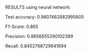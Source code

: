 RESULTS using neural network:

Test accuracy: 0.9607462882995605

F1-Score: 0.865

Precision: 0.8856655290102389

Recall: 0.8452768729641694
